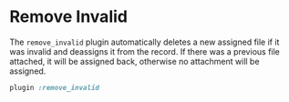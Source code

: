 # Remove Invalid

The `remove_invalid` plugin automatically deletes a new assigned file if it was
invalid and deassigns it from the record. If there was a previous file
attached, it will be assigned back, otherwise no attachment will be assigned.

```rb
plugin :remove_invalid
```
